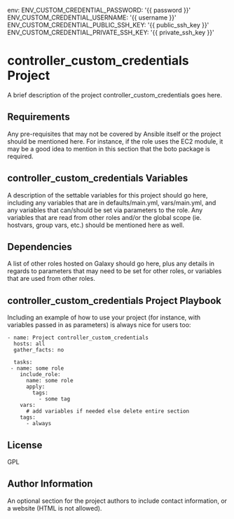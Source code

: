 env:
  ENV_CUSTOM_CREDENTIAL_PASSWORD: '{{ password }}'
  ENV_CUSTOM_CREDENTIAL_USERNAME: '{{ username }}'
  ENV_CUSTOM_CREDENTIAL_PUBLIC_SSH_KEY: '{{ public_ssh_key }}'
  ENV_CUSTOM_CREDENTIAL_PRIVATE_SSH_KEY: '{{ private_ssh_key }}'
  
controller_custom_credentials Project
=========

A brief description of the project controller_custom_credentials goes here.

Requirements
------------

Any pre-requisites that may not be covered by Ansible itself or the project should be mentioned here. For instance, if the role uses the EC2 module, it may be a good idea to mention in this section that the boto package is required.

controller_custom_credentials Variables
--------------

A description of the settable variables for this project should go here, including any variables that are in defaults/main.yml, vars/main.yml, and any variables that can/should be set via parameters to the role. Any variables that are read from other roles and/or the global scope (ie. hostvars, group vars, etc.) should be mentioned here as well.

Dependencies
------------

A list of other roles hosted on Galaxy should go here, plus any details in regards to parameters that may need to be set for other roles, or variables that are used from other roles.

controller_custom_credentials Project Playbook
----------------

Including an example of how to use your project (for instance, with variables passed in as parameters) is always nice for users too:

    - name: Project controller_custom_credentials
      hosts: all
      gather_facts: no
    
      tasks:
     - name: some role
        include_role:
          name: some role
          apply:
            tags:
              - some tag
        vars:
          # add variables if needed else delete entire section
        tags:
          - always

License
-------

GPL

Author Information
------------------

An optional section for the project authors to include contact information, or a website (HTML is not allowed).
